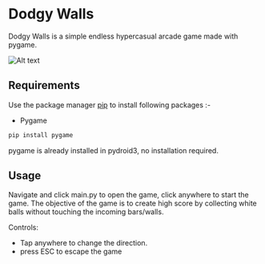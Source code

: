 # Dodgy Walls



Dodgy Walls is a simple endless hypercasual arcade game made with pygame.

![Alt text](app.gif?raw=true "Dodgy Walls")

## Requirements

Use the package manager [pip](https://pip.pypa.io/en/stable/) to install following packages :-

* Pygame

```bash
pip install pygame
```

pygame is already installed in pydroid3, no installation required.

## Usage

Navigate and click main.py to open the game, click anywhere to start the game. The objective of the game is to create high score by collecting white balls without touching the incoming bars/walls.

Controls:

* Tap anywhere to change the direction.
* press ESC to escape the game

